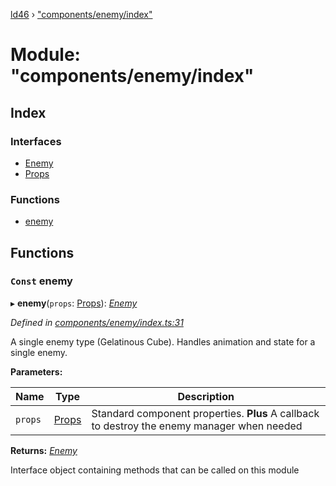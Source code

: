 [ld46](../README.md) › ["components/enemy/index"](_components_enemy_index_.md)

# Module: "components/enemy/index"

## Index

### Interfaces

* [Enemy](../interfaces/_components_enemy_index_.enemy.md)
* [Props](../interfaces/_components_enemy_index_.props.md)

### Functions

* [enemy](_components_enemy_index_.md#const-enemy)

## Functions

### `Const` enemy

▸ **enemy**(`props`: [Props](../interfaces/_components_background_index_.props.md)): *[Enemy](../interfaces/_components_enemy_index_.enemy.md)*

*Defined in [components/enemy/index.ts:31](https://github.com/jrod-disco/ld46-keepalive/blob/2baec31/src/components/enemy/index.ts#L31)*

A single enemy type (Gelatinous Cube). Handles animation and state for a single enemy.

**Parameters:**

Name | Type | Description |
------ | ------ | ------ |
`props` | [Props](../interfaces/_components_background_index_.props.md) | Standard component properties. **Plus** A callback to destroy the enemy manager when needed  |

**Returns:** *[Enemy](../interfaces/_components_enemy_index_.enemy.md)*

Interface object containing methods that can be called on this module
